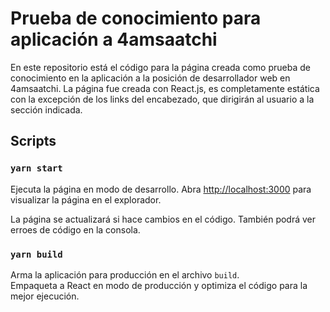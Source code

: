 # Prueba de conocimiento para aplicación a 4amsaatchi

En este repositorio está el código para la página creada como prueba de conocimiento en la aplicación a la posición de desarrollador web en 4amsaatchi. La página fue creada con React.js, es completamente estática con la excepción de los links del encabezado, que dirigirán al usuario a la sección indicada.

## Scripts

### `yarn start`

Ejecuta la página en modo de desarrollo.
Abra [http://localhost:3000](http://localhost:3000) para visualizar la página en el explorador.

La página se actualizará si hace cambios en el código.
También podrá ver erroes de código en la consola.

### `yarn build`

Arma la aplicación para producción en el archivo `build`.\
Empaqueta a React en modo de producción y optimiza el código para la mejor ejecución.

